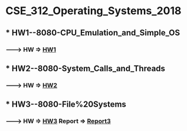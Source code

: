 # CSE_312_Operating_Systems_2018
## * HW1--8080-CPU_Emulation_and_Simple_OS 
### ---> HW => [HW1](../master/HW1--8080-CPU_Emulation_and_Simple_OS/HW1_Spring2018.pdf)
## * HW2--8080-System_Calls_and_Threads
### ---> HW => [HW2](../master/HW2--8080-System_Calls_and_Threads/HW2_spring2018.pdf)
## * HW3--8080-File%20Systems 
### ---> HW => [HW3](../master/HW3--8080-File_Systems/HW3_spring2018.pdf)   Report => [Report3](../master/master/HW3--8080-File_Systems/HW3_ReadMe.pdf)
